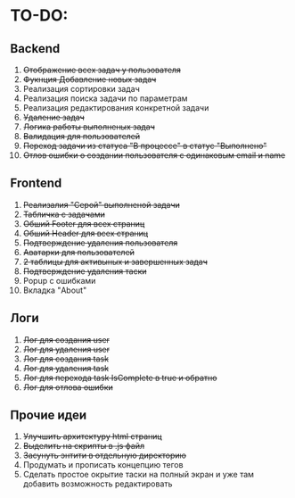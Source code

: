 # TO-DO:

## Backend
1. ~~Отображение всех задач у пользователя~~
2. ~~Фукнция Добавление новых задач~~
3. Реализация сортировки задач
4. Реализация поиска задачи по параметрам
5. Реализация редактирования конкретной задачи
6. ~~Удаление задач~~
7. ~~Логика работы выполненых задач~~
8. ~~Валидация для пользователей~~
9. ~~Переход задачи из статуса "В процессе" в статус "Выполнено"~~
10. ~~Отлов ошибки о создании пользователя с одинаковым email и name~~

## Frontend
1. ~~Реализалия "Серой" выполненой задачи~~
2. ~~Табличка с задачами~~ 
3. ~~Обший Footer для всех страниц~~ 
4. ~~Обший Header для всех страниц~~ 
5. ~~Подтверждение удаления пользователя~~
6. ~~Аватарки для пользователей~~
7. ~~2 таблицы для активыных и завершенных задач~~
8. ~~Подтверждение удаления таски~~
9. Popup с ошибками
10. Вкладка "About"

## Логи
1. ~~Лог для создания user~~
2. ~~Лог для удаления user~~
3. ~~Лог для создания task~~
4. ~~Лог для удаления task~~
5. ~~Лог для перехода task IsComplete в true и обратно~~
6. ~~Лог для отлова ошибки~~ 



## Прочие идеи
1. ~~Улучшить архитектуру html страниц~~
2. ~~Выделить на скрипты в .js файл~~ 
3. ~~Засунуть энтити в отдельную директорию~~ 
4. Продумать и прописать концепцию тегов 
5. Сделать простое окрытие таски на полный экран и уже там добавить возможность редактировать